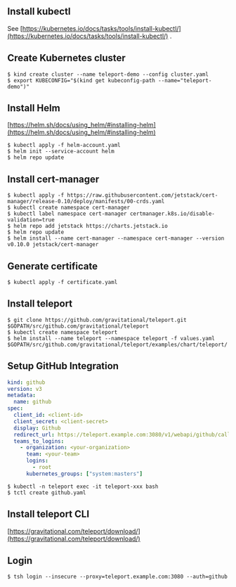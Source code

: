
## Install kubectl

See [https://kubernetes.io/docs/tasks/tools/install-kubectl/](https://kubernetes.io/docs/tasks/tools/install-kubectl/) .

## Create Kubernetes cluster

```console
$ kind create cluster --name teleport-demo --config cluster.yaml 
$ export KUBECONFIG="$(kind get kubeconfig-path --name="teleport-demo")"
```

## Install Helm

[https://helm.sh/docs/using_helm/#installing-helm](https://helm.sh/docs/using_helm/#installing-helm)

```console
$ kubectl apply -f helm-account.yaml
$ helm init --service-account helm
$ helm repo update
```

## Install cert-manager

```console
$ kubectl apply -f https://raw.githubusercontent.com/jetstack/cert-manager/release-0.10/deploy/manifests/00-crds.yaml
$ kubectl create namespace cert-manager
$ kubectl label namespace cert-manager certmanager.k8s.io/disable-validation=true
$ helm repo add jetstack https://charts.jetstack.io
$ helm repo update
$ helm install --name cert-manager --namespace cert-manager --version v0.10.0 jetstack/cert-manager
```

## Generate certificate

```console
$ kubectl apply -f certificate.yaml
```

## Install teleport

```console
$ git clone https://github.com/gravitational/teleport.git $GOPATH/src/github.com/gravitational/teleport
$ kubectl create namespace teleport
$ helm install --name teleport --namespace teleport -f values.yaml $GOPATH/src/github.com/gravitational/teleport/examples/chart/teleport/
```

## Setup GitHub Integration

```yaml
kind: github
version: v3
metadata:
  name: github
spec:
  client_id: <client-id>
  client_secret: <client-secret>
  display: Github
  redirect_url: https://teleport.example.com:3080/v1/webapi/github/callback
  teams_to_logins:
    - organization: <your-organization>
      team: <your-team>
      logins:
        - root
      kubernetes_groups: ["system:masters"]
```

```console
$ kubectl -n teleport exec -it teleport-xxx bash
$ tctl create github.yaml
```

## Install teleport CLI

[https://gravitational.com/teleport/download/](https://gravitational.com/teleport/download/)

## Login

```
$ tsh login --insecure --proxy=teleport.example.com:3080 --auth=github
```
